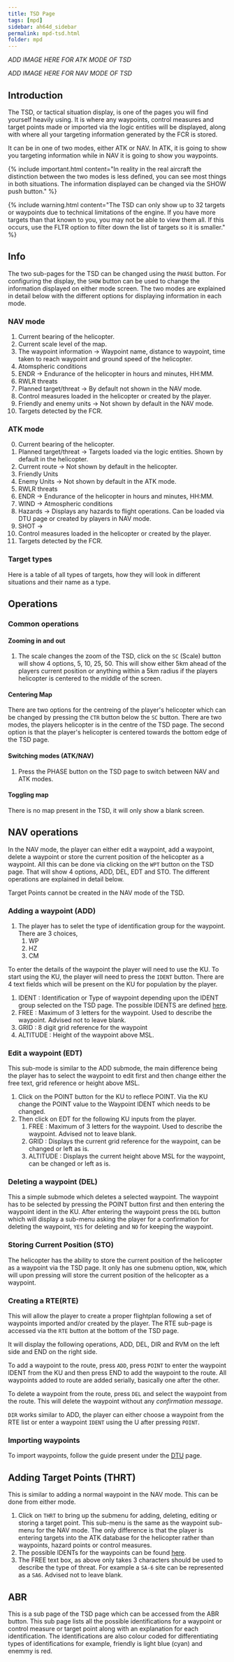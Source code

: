 ```yaml
---
title: TSD Page
tags: [mpd]
sidebar: ah64d_sidebar
permalink: mpd-tsd.html
folder: mpd
---
```


_ADD IMAGE HERE FOR ATK MODE OF TSD_

_ADD IMAGE HERE FOR NAV MODE OF TSD_
## Introduction

The TSD, or tactical situation display, is one of the pages you will find yourself heavily using. It is where any waypoints, control measures and target points made or imported via the logic entities will be displayed, along with where all your targeting information generated by the FCR is stored.

It can be in one of two modes, either ATK or NAV. In ATK, it is going to show you targeting information while in NAV it is going to show you waypoints.

{% include important.html content="In reality in the real aircraft the distinction between the two modes is less defined, you can see most things in both situations. The information displayed can be changed via the SHOW push button." %}

{% include warning.html content="The TSD can only show up to 32 targets or waypoints due to technical limitations of the engine. If you have more targets than that known to you, you may not be able to view them all. If this occurs, use the FLTR option to filter down the list of targets so it is smaller." %}

## Info

The two sub-pages for the TSD can be changed using the `PHASE` button. For configuring the display, the `SHOW` button can be used to change the information displayed on either mode screen. The two modes are explained in detail below with the different options for displaying information in each mode.

### NAV mode

1. Current bearing of the helicopter.
2. Current scale level of the map.
3. The waypoint information -> Waypoint name, distance to waypoint, time taken to reach waypoint and ground speed of the helicopter.
4. Atomspheric conditions
5. ENDR -> Endurance of the helicopter in hours and minutes, HH:MM.
6. RWLR threats
7. Planned target/threat -> By default not shown in the NAV mode.
8. Control measures loaded in the helicopter or created by the player.
9. Friendly and enemy units -> Not shown by default in the NAV mode.
10. Targets detected by the FCR.

### ATK mode

0. Current bearing of the helicopter.
1. Planned target/threat -> Targets loaded via the logic entities. Shown by default in the helicopter.
2. Current route -> Not shown by default in the helicopter.
3. Friendly Units
4. Enemy Units -> Not shown by default in the ATK mode.
5. RWLR threats
6. ENDR -> Endurance of the helicopter in hours and minutes, HH:MM.
7. WIND -> Atmospheric conditions
8. Hazards -> Displays any hazards to flight operations. Can be loaded via DTU page or created by players in NAV mode.
9. SHOT -> 
10. Control measures loaded in the helicopter or created by the player.
11. Targets detected by the FCR.

### Target types

Here is a table of all types of targets, how they will look in different situations and their name as a type.

## Operations

### Common operations

#### Zooming in and out

1. The scale changes the zoom of the TSD, click on the `SC` (Scale) button will show 4 options, 5, 10, 25, 50. This will show either 5km ahead of the players current position or anything within a 5km radius if the players helicopter is centered to the middle of the screen.

#### Centering Map

There are two options for the centreing of the player's helicopter which can be changed by pressing the `CTR` button below the `SC` button. There are two modes, the players helicopter is in the centre of the TSD page. The second option is that the player's helicopter is centered towards the bottom edge of the TSD page.

#### Switching modes (ATK/NAV)

1. Press the PHASE button on the TSD page to switch between NAV and ATK modes.

#### Toggling map
There is no map present in the TSD, it will only show a blank screen.

## NAV operations

In the NAV mode, the player can either edit a waypoint, add a waypoint, delete a waypoint or store the current position of the helicopter as a waypoint. All this can be done via clicking on the `WPT` button on the TSD page. That will show 4 options, ADD, DEL, EDT and STO. The different operations are explained in detail below.

Target Points cannot be created in the NAV mode of the TSD.

### Adding a waypoint (ADD)

1. The player has to selet the type of identification group for the waypoint. There are 3 choices, 
    1. WP
    2. HZ
    3. CM

To enter the details of the waypoint the player will need to use the KU. To start using the KU, the player will need to press the `IDENT` button. There are 4 text fields which will be present on the KU for population by the player.
1. IDENT : Identification or Type of waypoint depending upon the IDENT group selected on the TSD page. The possible IDENTS are defined [here](./mpd-dms).
2. FREE : Maximum of 3 letters for the waypoint. Used to describe the waypoint. Advised not to leave blank.
3. GRID : 8 digit grid reference for the waypoint
4. ALTITUDE : Height of the waypoint above MSL.

### Edit a waypoint (EDT)

This sub-mode is similar to the ADD submode, the main difference being the player has to select the waypoint to edit first and then change either the free text, grid reference or height above MSL.

1. Click on the POINT button for the KU to reflece POINT. Via the KU change the POINT value to the Waypoint IDENT which needs to be changed.
2. Then click on EDT for the following KU inputs from the player.
    1. FREE : Maximum of 3 letters for the waypoint. Used to describe the waypoint. Advised not to leave blank.
    2. GRID : Displays the current grid reference for the waypoint, can be changed or left as is.
    3. ALTITUDE : Displays the current height above MSL for the waypoint, can be changed or left as is.

### Deleting a waypoint (DEL)

This a simple submode which deletes a selected waypoint. The waypoint has to be selected by pressing the POINT button first and then entering the waypoint ident in the KU. After entering the waypoint press the `DEL` button which will display a sub-menu asking the player for a confirmation for deleting the waypoint, `YES` for deleting and `NO` for keeping the waypoint.

### Storing Current Position (STO)

The helicopter has the ability to store the current position of the helicopter as a waypoint via the TSD page. It only has one submenu option, `NOW`, which will upon pressing will store the current position of the helicopter as a waypoint.

### Creating a RTE(RTE)

This will allow the player to create a proper flightplan following a set of waypoints imported and/or created by the player. The RTE sub-page is accessed via the `RTE` button at the bottom of the TSD page.

It will display the following operations, ADD, DEL, DIR and RVM on the left side and END on the right side.

To add a waypoint to the route, press `ADD`, press `POINT` to enter the waypoint IDENT from the KU and then press END to add the waypoint to the route. All waypoints added to route are added serially, basically one after the other.

To delete a waypoint from the route, press `DEL` and select the waypoint from the route. This will delete the waypoint without any _confirmation message_. 

`DIR` works similar to ADD, the player can either choose a waypoint from the RTE list or enter a waypoint `IDENT` using the U after pressing `POINT`.

### Importing waypoints

To import waypoints, follow the guide present under the [DTU](/mpd-dms) page. 

## Adding Target Points (THRT)

This is similar to adding a normal waypoint in the NAV mode. This can be done from either mode. 

1. Click on `THRT` to bring up the submenu for adding, deleting, editing or storing a target point. This sub-menu is the same as the waypoint sub-menu for the NAV mode. The only difference is that the player is entering targets into the ATK database for the helicopter rather than waypoints, hazard points or control measures.
2. The possible IDENTs for the waypoints can be found [here](.mpd-dms).
3. The FREE text box, as above only takes 3 characters should be used to describe the type of threat. For example a `SA-6` site can be represented as a `SA6`. Advised not to leave blank.

## ABR
This is a sub page of the TSD page which can be accessed from the ABR button. This sub page lists all the possible identifications for a waypoint or control measure or target point along with an explanation for each identification. The identifications are also colour coded for differentiating  types of identifications for example, friendly is light blue (cyan) and enemmy is red.

<!-- #### Filtering targets

1. Click on the FLTR button (R3) to cycle between all different filter options.

The following options are available for filtering targets:

| Filter Name | Icon | Description |
| :- | :-: | :- |
| All | ![](images/tex/mpd/ALL.png) | No filter is applied
| Tracked vehicles | ![](images/tex/mpd/TRacK.png) | Only vehicles with tracks are displayed 
| Radiation sources | ![](images/tex/mpd/RADiation.png) | Radiation sources (radar sites)
| Wheel | ![](images/tex/mpd/WHeeL.png) | Wheeled vehicles
| PFZs 1-8 | ![](images/tex/char/G1_ca.png) .. ![](images/tex/char/G8_ca.png) | Only targets in this PFZ will be shown. | -->